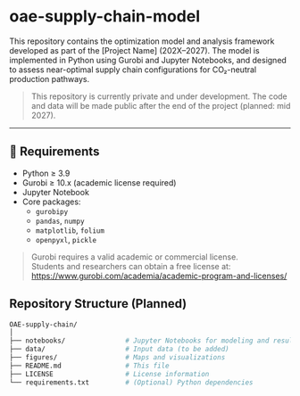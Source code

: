 # oae-supply-chain-model

This repository contains the optimization model and analysis framework developed as part of the [Project Name] (202X–2027). The model is implemented in Python using Gurobi and Jupyter Notebooks, and designed to assess near-optimal supply chain configurations for CO₂-neutral production pathways.

> This repository is currently private and under development. The code and data will be made public after the end of the project (planned: mid 2027).

---

## 🔧 Requirements

- Python ≥ 3.9
- Gurobi ≥ 10.x (academic license required)
- Jupyter Notebook
- Core packages:
  - `gurobipy`
  - `pandas`, `numpy`
  - `matplotlib`, `folium`
  - `openpyxl`, `pickle`

> Gurobi requires a valid academic or commercial license.  
> Students and researchers can obtain a free license at: https://www.gurobi.com/academia/academic-program-and-licenses/


## Repository Structure (Planned)

```bash
OAE-supply-chain/
│
├── notebooks/               # Jupyter Notebooks for modeling and results
├── data/                    # Input data (to be added)
├── figures/                 # Maps and visualizations
├── README.md                # This file
├── LICENSE                  # License information
└── requirements.txt         # (Optional) Python dependencies
